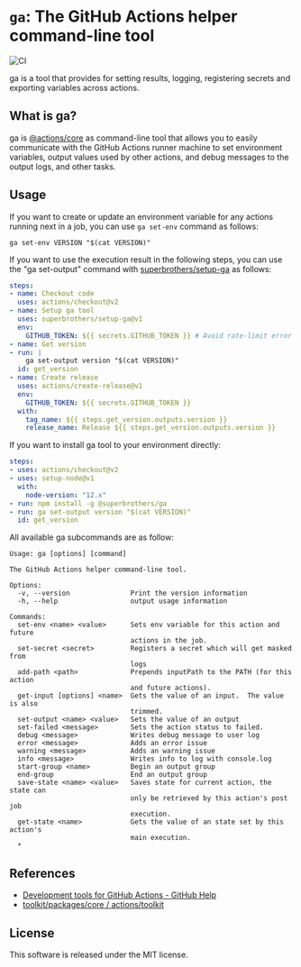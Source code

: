 # `ga`: The GitHub Actions helper command-line tool

![CI](https://github.com/superbrothers/ga/workflows/CI/badge.svg)

ga is a tool that provides for setting results, logging, registering secrets and exporting variables across actions.

## What is ga?

ga is [@actions/core](https://github.com/actions/toolkit/tree/master/packages/core) as command-line tool that allows you to easily communicate with the GitHub Actions runner machine to set environment variables, output values used by other actions, and debug messages to the output logs, and other tasks.

## Usage

If you want to create or update an environment variable for any actions running next in a job, you can use `ga set-env` command as follows:

```
ga set-env VERSION "$(cat VERSION)"
```

If you want to use the execution result in the following steps, you can use the "ga set-output" command with [superbrothers/setup-ga](https://github.com/superbrothers/setup-ga) as follows:

```yaml
steps:
- name: Checkout code
  uses: actions/checkout@v2
- name: Setup ga tool
  uses: superbrothers/setup-ga@v1
  env:
    GITHUB_TOKEN: ${{ secrets.GITHUB_TOKEN }} # Avoid rate-limit error
- name: Get version
- run: |
    ga set-output version "$(cat VERSION)"
  id: get_version
- name: Create release
  uses: actions/create-release@v1
  env:
    GITHUB_TOKEN: ${{ secrets.GITHUB_TOKEN }}
  with:
    tag_name: ${{ steps.get_version.outputs.version }}
    release_name: Release ${{ steps.get_version.outputs.version }}
```

If you want to install ga tool to your environment directly:
```yaml
steps:
- uses: actions/checkout@v2
- uses: setup-node@v1
  with:
    node-version: "12.x"
- run: npm install -g @superbrothers/ga
- run: ga set-output version "$(cat VERSION)"
  id: get_version
```

All available ga subcommands are as follow:
```
Usage: ga [options] [command]

The GitHub Actions helper command-line tool.

Options:
  -v, --version               Print the version information
  -h, --help                  output usage information

Commands:
  set-env <name> <value>      Sets env variable for this action and future
                              actions in the job.
  set-secret <secret>         Registers a secret which will get masked from
                              logs
  add-path <path>             Prepends inputPath to the PATH (for this action
                              and future actions).
  get-input [options] <name>  Gets the value of an input.  The value is also
                              trimmed.
  set-output <name> <value>   Sets the value of an output
  set-failed <message>        Sets the action status to failed.
  debug <message>             Writes debug message to user log
  error <message>             Adds an error issue
  warning <message>           Adds an warning issue
  info <message>              Writes info to log with console.log
  start-group <name>          Begin an output group
  end-group                   End an output group
  save-state <name> <value>   Saves state for current action, the state can
                              only be retrieved by this action's post job
                              execution.
  get-state <name>            Gets the value of an state set by this action's
                              main execution.
  *

```

## References

- [Development tools for GitHub Actions \- GitHub Help](https://help.github.com/en/actions/reference/development-tools-for-github-actions)
- [toolkit/packages/core / actions/toolkit](https://github.com/actions/toolkit/tree/master/packages/core)

## License

This software is released under the MIT license.
